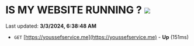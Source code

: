 # IS MY WEBSITE RUNNING ? [![](https://img.shields.io/static/v1?label=Sponsor&message=%E2%9D%A4&logo=GitHub&color=%23fe8e86)](https://github.com/sponsors/<username>)

Last updated: **3/3/2024, 6:38:48 AM**

- `GET` [https://youssefservice.me](https://youssefservice.me) - **Up** (151ms)
